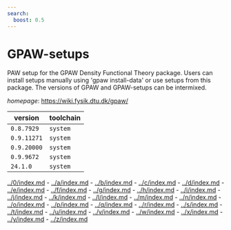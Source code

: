 ```yaml
---
search:
  boost: 0.5
---
```

# GPAW-setups

PAW setup for the GPAW Density Functional Theory package.   Users can install setups manually using 'gpaw install-data' or use setups from this package.   The versions of GPAW and GPAW-setups can be intermixed.

*homepage*: <https://wiki.fysik.dtu.dk/gpaw/>

version | toolchain
--------|----------
``0.8.7929`` | ``system``
``0.9.11271`` | ``system``
``0.9.20000`` | ``system``
``0.9.9672`` | ``system``
``24.1.0`` | ``system``

[../0/index.md](0) - [../a/index.md](a) - [../b/index.md](b) - [../c/index.md](c) - [../d/index.md](d) - [../e/index.md](e) - [../f/index.md](f) - [../g/index.md](g) - [../h/index.md](h) - [../i/index.md](i) - [../j/index.md](j) - [../k/index.md](k) - [../l/index.md](l) - [../m/index.md](m) - [../n/index.md](n) - [../o/index.md](o) - [../p/index.md](p) - [../q/index.md](q) - [../r/index.md](r) - [../s/index.md](s) - [../t/index.md](t) - [../u/index.md](u) - [../v/index.md](v) - [../w/index.md](w) - [../x/index.md](x) - [../y/index.md](y) - [../z/index.md](z)

